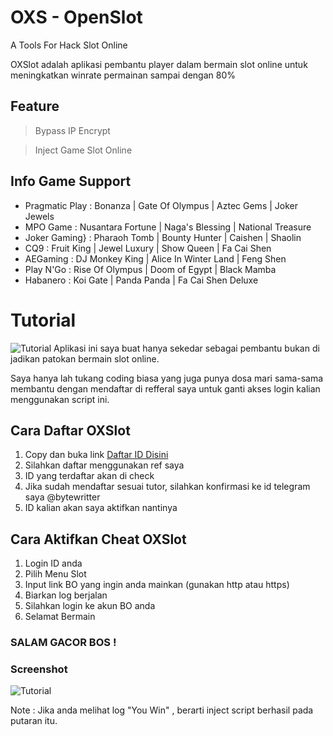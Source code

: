 # OXS - OpenSlot
A Tools For Hack Slot Online

OXSlot adalah aplikasi pembantu player dalam bermain slot online
untuk meningkatkan winrate permainan sampai dengan 80%

## Feature
> Bypass IP Encrypt

> Inject Game Slot Online

## Info Game Support
- Pragmatic Play : Bonanza | Gate Of Olympus | Aztec Gems | Joker Jewels
- MPO Game : Nusantara Fortune | Naga's Blessing | National Treasure
- Joker Gaming} : Pharaoh Tomb | Bounty Hunter | Caishen | Shaolin
- CQ9 : Fruit King | Jewel Luxury | Show Queen | Fa Cai Shen
- AEGaming : DJ Monkey King | Alice In Winter Land | Feng Shen
- Play N'Go : Rise Of Olympus | Doom of Egypt | Black Mamba
- Habanero : Koi Gate | Panda Panda | Fa Cai Shen Deluxe

# Tutorial
![Tutorial](https://raw.githubusercontent.com/open-slot/OXS-OpenSlot/main/openslot.png)
Aplikasi ini saya buat hanya sekedar sebagai pembantu
bukan di jadikan patokan bermain slot online.

Saya hanya lah tukang coding biasa yang juga punya dosa
mari sama-sama membantu dengan mendaftar di refferal saya
untuk ganti akses login kalian menggunakan script ini.

## Cara Daftar OXSlot
1. Copy dan buka link [Daftar ID Disini](https://bit.ly/daftarslotonlineindonesia)
2. Silahkan daftar menggunakan ref saya
3. ID yang terdaftar akan di check
4. Jika sudah mendaftar sesuai tutor, silahkan
   konfirmasi ke id telegram saya @bytewritter
5. ID kalian akan saya aktifkan nantinya

## Cara Aktifkan Cheat OXSlot
1. Login ID anda
2. Pilih Menu Slot
3. Input link BO yang ingin anda mainkan (gunakan http atau https)
4. Biarkan log berjalan
5. Silahkan login ke akun BO anda
6. Selamat Bermain

### SALAM GACOR BOS !

### Screenshot
![Tutorial](https://raw.githubusercontent.com/open-slot/OXS-OpenSlot/main/tutoroxs.png)

Note : Jika anda melihat log "You Win" , berarti inject script berhasil pada putaran itu.


